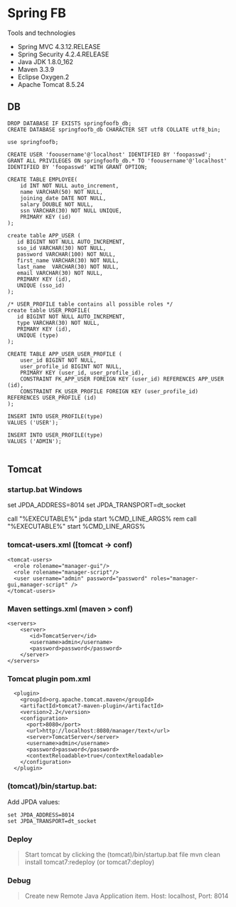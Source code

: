 # Spring FB 

Tools and technologies

* Spring MVC 4.3.12.RELEASE
* Spring Security 4.2.4.RELEASE
* Java JDK 1.8.0_162
* Maven 3.3.9
* Eclipse Oxygen.2
* Apache Tomcat 8.5.24


## DB
```
DROP DATABASE IF EXISTS springfoofb_db;
CREATE DATABASE springfoofb_db CHARACTER SET utf8 COLLATE utf8_bin;

use springfoofb;

CREATE USER 'foousername'@'localhost' IDENTIFIED BY 'foopasswd';
GRANT ALL PRIVILEGES ON springfoofb_db.* TO 'foousername'@'localhost' IDENTIFIED BY 'foopasswd' WITH GRANT OPTION; 

CREATE TABLE EMPLOYEE(
    id INT NOT NULL auto_increment, 
    name VARCHAR(50) NOT NULL,
    joining_date DATE NOT NULL,
    salary DOUBLE NOT NULL,
    ssn VARCHAR(30) NOT NULL UNIQUE,
    PRIMARY KEY (id)
);

create table APP_USER (
   id BIGINT NOT NULL AUTO_INCREMENT,
   sso_id VARCHAR(30) NOT NULL,
   password VARCHAR(100) NOT NULL,
   first_name VARCHAR(30) NOT NULL,
   last_name  VARCHAR(30) NOT NULL,
   email VARCHAR(30) NOT NULL,
   PRIMARY KEY (id),
   UNIQUE (sso_id)
);
   
/* USER_PROFILE table contains all possible roles */ 
create table USER_PROFILE(
   id BIGINT NOT NULL AUTO_INCREMENT,
   type VARCHAR(30) NOT NULL,
   PRIMARY KEY (id),
   UNIQUE (type)
);
     
CREATE TABLE APP_USER_USER_PROFILE (
    user_id BIGINT NOT NULL,
    user_profile_id BIGINT NOT NULL,
    PRIMARY KEY (user_id, user_profile_id),
    CONSTRAINT FK_APP_USER FOREIGN KEY (user_id) REFERENCES APP_USER (id),
    CONSTRAINT FK_USER_PROFILE FOREIGN KEY (user_profile_id) REFERENCES USER_PROFILE (id)
);
  
INSERT INTO USER_PROFILE(type)
VALUES ('USER');
  
INSERT INTO USER_PROFILE(type)
VALUES ('ADMIN');
  
```

## Tomcat

### startup.bat Windows

set JPDA_ADDRESS=8014
set JPDA_TRANSPORT=dt_socket

call "%EXECUTABLE%" jpda start %CMD_LINE_ARGS%
rem call "%EXECUTABLE%" start %CMD_LINE_ARGS%

### tomcat-users.xml ([tomcat -> conf)

```
<tomcat-users>
  <role rolename="manager-gui"/>  
  <role rolename="manager-script"/>   
  <user username="admin" password="password" roles="manager-gui,manager-script" />  
</tomcat-users>
```

### Maven settings.xml (maven > conf)

```
<servers>  
    <server>
       <id>TomcatServer</id>
       <username>admin</username>
       <password>password</password>
    </server>
</servers>    
```

### Tomcat plugin pom.xml

```
  <plugin>
    <groupId>org.apache.tomcat.maven</groupId>
    <artifactId>tomcat7-maven-plugin</artifactId>
    <version>2.2</version>
    <configuration>
      <port>8080</port>
      <url>http://localhost:8080/manager/text</url>  
      <server>TomcatServer</server>
      <username>admin</username>  
      <password>password</password>      
      <contextReloadable>true</contextReloadable>
    </configuration>
  </plugin>
```

### (tomcat)/bin/startup.bat:
Add JPDA values:
```
set JPDA_ADDRESS=8014
set JPDA_TRANSPORT=dt_socket
```

### Deploy

> Start tomcat by clicking the (tomcat)/bin/startup.bat file 
> mvn clean install tomcat7:redeploy (or tomcat7:deploy)

### Debug

> Create new Remote Java Application item. Host: localhost, Port: 8014

